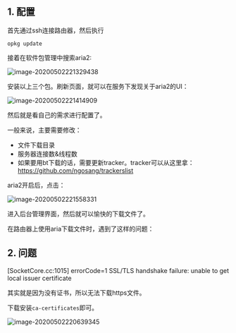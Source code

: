 ## 1. 配置

首先通过ssh连接路由器，然后执行

```shell
opkg update
```

接着在软件包管理中搜索aria2:

![image-20200502221329438](https://cdn.jsdelivr.net/gh/ravenxrz/PicBed/img/image-20200502221329438.png)

安装以上三个包。刷新页面，就可以在服务下发现关于aria2的UI：

![image-20200502221414909](https://cdn.jsdelivr.net/gh/ravenxrz/PicBed/img/image-20200502221414909.png)

然后就是看自己的需求进行配置了。

一般来说，主要需要修改：

- 文件下载目录
- 服务器连接数&线程数
- 如果要用bt下载的话，需要更新tracker。tracker可以从这里拿：https://github.com/ngosang/trackerslist

aria2开启后，点击：

![image-20200502221558331](https://cdn.jsdelivr.net/gh/ravenxrz/PicBed/img/image-20200502221558331.png)

进入后台管理界面，然后就可以愉快的下载文件了。



在路由器上使用aria下载文件时，遇到了这样的问题：

## 2. 问题

[SocketCore.cc:1015] errorCode=1 SSL/TLS handshake failure: unable to get local issuer certificate

其实就是因为没有证书，所以无法下载https文件。

下载安装`ca-certificates`即可。

![image-20200502220639345](https://cdn.jsdelivr.net/gh/ravenxrz/PicBed/img/image-20200502220639345.png)